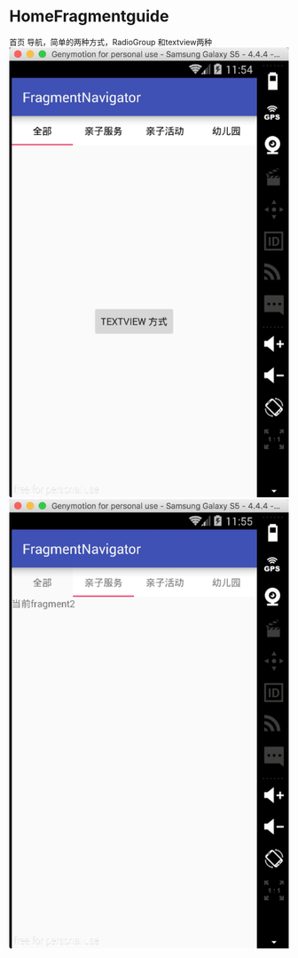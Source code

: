 # HomeFragmentguide
首页 导航，简单的两种方式，RadioGroup 和textview两种
![image](https://github.com/Oslanka/HomeFragmentguide/blob/master/image1.png)
![image](https://github.com/Oslanka/HomeFragmentguide/blob/master/image2.png)

